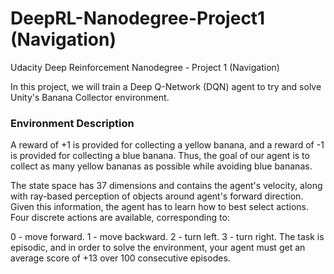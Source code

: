 # DeepRL-Nanodegree-Project1 (Navigation)
Udacity Deep Reinforcement Nanodegree - Project 1 (Navigation)

In this project, we will train a Deep Q-Network (DQN) agent to try and solve Unity's Banana Collector environment.

### Environment Description

[image1]: https://user-images.githubusercontent.com/10624937/42135619-d90f2f28-7d12-11e8-8823-82b970a54d7e.gif

A reward of +1 is provided for collecting a yellow banana, and a reward of -1 is provided for collecting a blue banana. Thus, the goal of our agent is to collect as many yellow bananas as possible while avoiding blue bananas.

The state space has 37 dimensions and contains the agent's velocity, along with ray-based perception of objects around agent's forward direction. Given this information, the agent has to learn how to best select actions. Four discrete actions are available, corresponding to:

0 - move forward.
1 - move backward.
2 - turn left.
3 - turn right.
The task is episodic, and in order to solve the environment, your agent must get an average score of +13 over 100 consecutive episodes.
